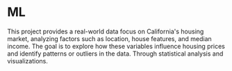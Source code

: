 # ML
This project provides a real-world data focus on California's housing market, analyzing factors such as location, house features, and median income. The goal is to explore how these variables influence housing prices and identify patterns or outliers in the data. Through statistical analysis and visualizations.
